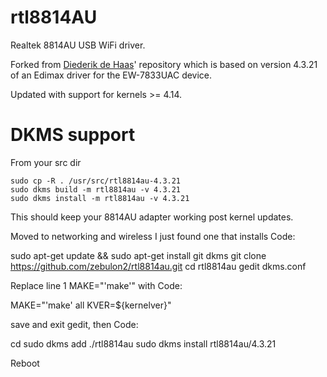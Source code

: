 # rtl8814AU
Realtek 8814AU USB WiFi driver.

Forked from [Diederik de Haas](https://github.com/diederikdehaas/rtl8814AU)'
repository which is based on version 4.3.21 of an Edimax driver for the
EW-7833UAC device.

Updated with support for kernels >= 4.14.

# DKMS support

From your src dir

````
sudo cp -R . /usr/src/rtl8814au-4.3.21
sudo dkms build -m rtl8814au -v 4.3.21
sudo dkms install -m rtl8814au -v 4.3.21
````

This should keep your 8814AU adapter working post kernel updates.


Moved to networking and wireless
I just found one that installs
Code:

sudo apt-get update && sudo apt-get install git dkms
git clone https://github.com/zebulon2/rtl8814au.git
cd rtl8814au
gedit dkms.conf

Replace line 1 MAKE="'make'" with
Code:

MAKE="'make' all KVER=${kernelver}"

save and exit gedit, then
Code:

cd 
sudo dkms add ./rtl8814au
sudo dkms install rtl8814au/4.3.21

Reboot
